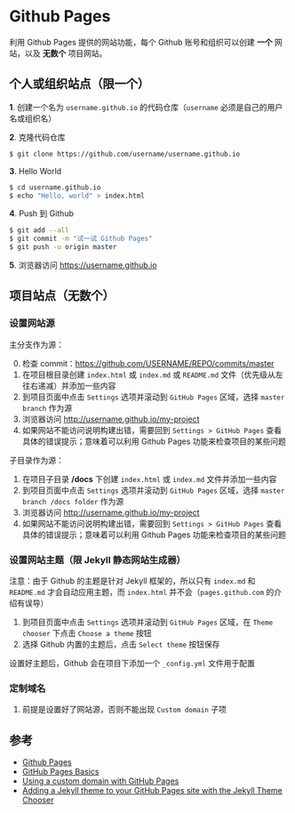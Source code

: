 # Github Pages

利用 Github Pages 提供的网站功能，每个 Github 账号和组织可以创建 **一个** 网站，以及 **无数个** 项目网站。

## 个人或组织站点（限一个）

**1**. 创建一个名为 `username.github.io` 的代码仓库（`username` 必须是自己的用户名或组织名）

**2**. 克隆代码仓库

```bash
$ git clone https://github.com/username/username.github.io
```

**3**. Hello World

```bash
$ cd username.github.io
$ echo "Hello, world" > index.html
```

**4**. Push 到 Github

```bash
$ git add --all
$ git commit -m "试一试 Github Pages"
$ git push -u origin master
```

**5**. 浏览器访问 <https://username.github.io>

## 项目站点（无数个）

### 设置网站源

主分支作为源：

0. 检查 commit：<https://github.com/USERNAME/REPO/commits/master>
1. 在项目根目录创建 `index.html` 或 `index.md` 或 `README.md` 文件（优先级从左往右递减）并添加一些内容
2. 到项目页面中点击 `Settings` 选项并滚动到 `GitHub Pages` 区域，选择 `master branch` 作为源
3. 浏览器访问 <http://username.github.io/my-project>
4. 如果网站不能访问说明构建出错，需要回到 `Settings > GitHub Pages` 查看具体的错误提示；意味着可以利用 Github Pages 功能来检查项目的某些问题

子目录作为源：

1. 在项目子目录 **/docs** 下创建 `index.html` 或 `index.md` 文件并添加一些内容
2. 到项目页面中点击 `Settings` 选项并滚动到 `GitHub Pages` 区域，选择 `master branch /docs folder` 作为源
3. 浏览器访问 <http://username.github.io/my-project>
4. 如果网站不能访问说明构建出错，需要回到 `Settings > GitHub Pages` 查看具体的错误提示；意味着可以利用 Github Pages 功能来检查项目的某些问题

### 设置网站主题（限 Jekyll 静态网站生成器）

注意：由于 Github 的主题是针对 Jekyll 框架的，所以只有 `index.md` 和 `README.md` 才会自动应用主题，而 `index.html` 并不会（`pages.github.com` 的介绍有误导）

1. 到项目页面中点击 `Settings` 选项并滚动到 `GitHub Pages` 区域，在 `Theme chooser` 下点击 `Choose a theme` 按钮
2. 选择 Github 内置的主题后，点击 `Select theme` 按钮保存

设置好主题后，Github 会在项目下添加一个 `_config.yml` 文件用于配置

### 定制域名

1. 前提是设置好了网站源，否则不能出现 `Custom domain` 子项

## 参考

* [Github Pages](https://pages.github.com/)
* [GitHub Pages Basics](https://help.github.com/en/categories/github-pages-basics)
* [Using a custom domain with GitHub Pages](https://help.github.com/en/articles/using-a-custom-domain-with-github-pages)
* [Adding a Jekyll theme to your GitHub Pages site with the Jekyll Theme Chooser](https://help.github.com/en/articles/adding-a-jekyll-theme-to-your-github-pages-site-with-the-jekyll-theme-chooser)